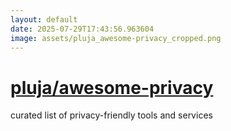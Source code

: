 ```yaml
---
layout: default
date: 2025-07-29T17:43:56.963604
image: assets/pluja_awesome-privacy_cropped.png
---
```


# [pluja/awesome-privacy](https://github.com/pluja/awesome-privacy)

curated list of privacy-friendly tools and services
